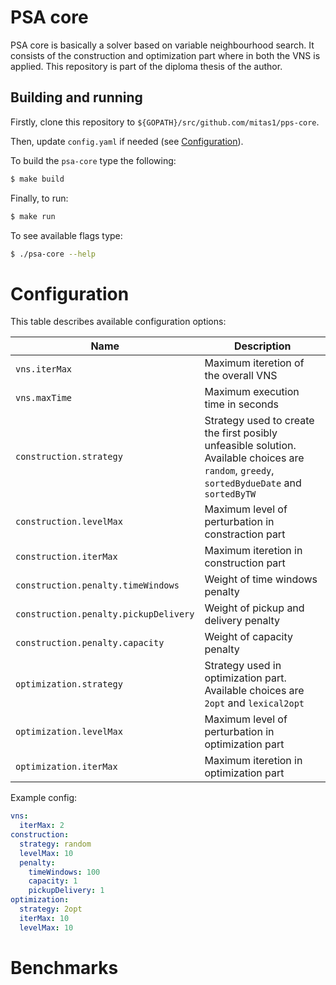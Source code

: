# PSA core

PSA core is basically a solver based on variable neighbourhood search. It consists of the
construction and optimization part where in both the VNS is applied. This repository is part of the
diploma thesis of the author.

## Building and running

Firstly, clone this repository to `${GOPATH}/src/github.com/mitas1/pps-core`. 

Then, update `config.yaml` if needed (see [Configuration](#configuration)).

To build the `psa-core` type the following:

```sh
$ make build
```

Finally, to run:

```sh
$ make run
```

To see available flags type:

```sh
$ ./psa-core --help
```

# Configuration

This table describes available configuration options:

| Name             | Description                                                             |
| ---------------- | ----------------------------------------------------------------------- |
| `vns.iterMax`    | Maximum iteretion of the overall VNS                                    |
| `vns.maxTime`    | Maximum execution time in seconds                                       |
| `construction.strategy`  | Strategy used to create the first posibly unfeasible solution. Available choices are `random`, `greedy`, `sortedBydueDate` and `sortedByTW` |
| `construction.levelMax`  | Maximum level of perturbation in constraction part               |
| `construction.iterMax`   | Maximum iteretion in construction part                           |
| `construction.penalty.timeWindows`    | Weight of time windows penalty                         |
| `construction.penalty.pickupDelivery`    | Weight of pickup and delivery penalty                         |
| `construction.penalty.capacity`    | Weight of capacity penalty                         |
| `optimization.strategy`  | Strategy used in optimization part. Available choices are  `2opt` and  `lexical2opt` |
| `optimization.levelMax`  | Maximum level of perturbation in optimization part                 |
| `optimization.iterMax`  | Maximum iteretion in optimization part                              |

Example config:

```yaml
vns:
  iterMax: 2
construction:
  strategy: random
  levelMax: 10
  penalty:
    timeWindows: 100
    capacity: 1
    pickupDelivery: 1
optimization:
  strategy: 2opt
  iterMax: 10
  levelMax: 10
```

# Benchmarks
